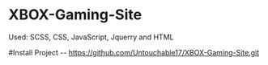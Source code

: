 # XBOX-Gaming-Site

Used: SCSS, CSS, JavaScript, Jquerry and HTML


#Install Project
-- https://github.com/Untouchable17/XBOX-Gaming-Site.git
